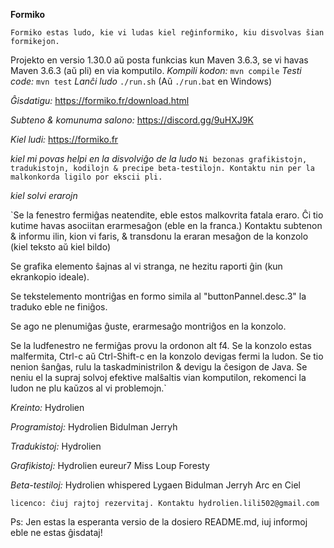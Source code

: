 **Formiko**

`Formiko estas ludo, kie vi ludas kiel reĝinformiko, kiu disvolvas ŝian formikejon.`

Projekto en versio 1.30.0 aŭ posta funkcias kun Maven 3.6.3, se vi havas Maven 3.6.3 (aŭ pli) en via komputilo.
*Kompili kodon:*
`mvn compile`
*Testi code:*
`mvn test`
*Lanĉi ludo*
`./run.sh` (Aŭ `./run.bat` en Windows)

*Ĝisdatigu:* https://formiko.fr/download.html

*Subteno & komunuma salono:* https://discord.gg/9uHXJ9K

*Kiel ludi:* https://formiko.fr

*kiel mi povas helpi en la disvolviĝo de la ludo*
`Ni bezonas grafikistojn, tradukistojn, kodilojn & precipe beta-testilojn. Kontaktu nin per la malkonkorda ligilo por ekscii pli.`

*kiel solvi erarojn*

`Se la fenestro fermiĝas neatendite, eble estos malkovrita fatala eraro. Ĉi tio kutime havas asociitan erarmesaĝon (eble en la franca.)
Kontaktu subtenon & informu ilin, kion vi faris, & transdonu la eraran mesaĝon de la konzolo (kiel teksto aŭ kiel bildo)

Se grafika elemento ŝajnas al vi stranga, ne hezitu raporti ĝin (kun ekrankopio ideale).

Se tekstelemento montriĝas en formo simila al "buttonPannel.desc.3" la traduko eble ne finiĝos.

Se ago ne plenumiĝas ĝuste, erarmesaĝo montriĝos en la konzolo.

Se la ludfenestro ne fermiĝas provu la ordonon alt f4.
Se la konzolo estas malfermita, Ctrl-c aŭ Ctrl-Shift-c en la konzolo devigas fermi la ludon.
Se tio nenion ŝanĝas, rulu la taskadministrilon & devigu la ĉesigon de Java.
Se neniu el la supraj solvoj efektive malŝaltis vian komputilon, rekomenci la ludon ne plu kaŭzos al vi problemojn.`


*Kreinto:*
Hydrolien

*Programistoj:*
Hydrolien
Bidulman
Jerryh

*Tradukistoj:*
Hydrolien

*Grafikistoj:*
Hydrolien
eureur7
Miss Loup
Foresty

*Beta-testiloj:*
Hydrolien
whispered
Lygaen
Bidulman
Jerryh
Arc en Ciel

`licenco: ĉiuj rajtoj rezervitaj. Kontaktu hydrolien.lili502@gmail.com`

Ps: Jen estas la esperanta versio de la dosiero README.md, iuj informoj eble ne estas ĝisdataj!
